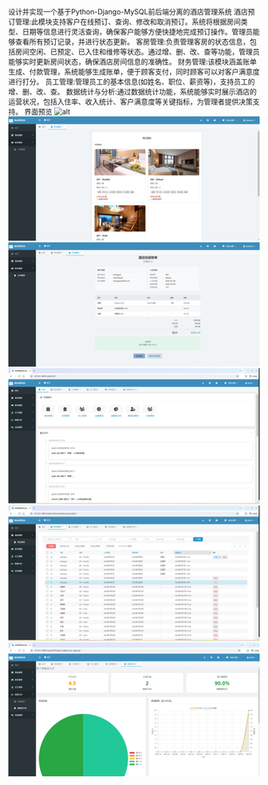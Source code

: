 设计并实现一个基于Python-Django-MySQL前后端分离的酒店管理系统
酒店预订管理:此模块支持客户在线预订、查询、修改和取消预订。系统将根据房间类型、日期等信息进行灵活查询，确保客户能够方便快捷地完成预订操作。管理员能够查看所有预订记录，并进行状态更新。
客房管理:负责管理客房的状态信息，包括房间空闲、已预定、已入住和维修等状态。通过增、删、改、查等功能，管理员能够实时更新房间状态，确保酒店房间信息的准确性。
财务管理:该模块涵盖账单生成、付款管理，系统能够生成账单，便于顾客支付，同时顾客可以对客户满意度进行打分。
员工管理:管理员工的基本信息(如姓名、职位、薪资等)，支持员工的增、删、改、查。
数据统计与分析:通过数据统计功能，系统能够实时展示酒店的运营状况，包括入住率、收入统计、客户满意度等关键指标，为管理者提供决策支持。
界面预览
![alt](预览/1.png "title")
![alt](预览/2.png "title")
![alt](预览/3.png "title")
![alt](预览/4.png "title")
![alt](预览/5.png "title")
![alt](预览/6.png "title")
